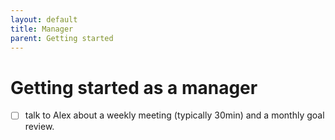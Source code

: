 ```yaml
---
layout: default
title: Manager
parent: Getting started
---
```


# Getting started as a manager

- [ ] talk to Alex about a weekly meeting (typically 30min) and a monthly goal review. 

<!--- Scripts that are required for this specific page. It won't be displayed. Keep that section after all markdown.
-->
<script>
//Enables the checkboxes
var inp = document.getElementsByTagName("input");
for (var i = 0; i < inp.length; i++) {
    if ( inp[i].type == "checkbox" ) {
        inp[i].disabled=false;
    }
}
</script>